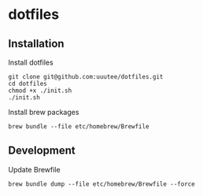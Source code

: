 # dotfiles

## Installation

Install dotfiles

```
git clone git@github.com:uuutee/dotfiles.git
cd dotfiles
chmod +x ./init.sh
./init.sh
```

Install brew packages

```
brew bundle --file etc/homebrew/Brewfile
```

## Development

Update Brewfile

```
brew bundle dump --file etc/homebrew/Brewfile --force
```

